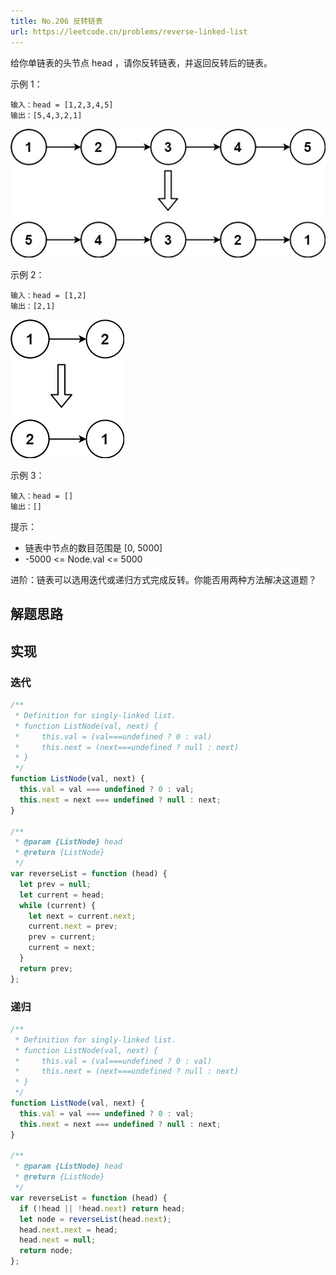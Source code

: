 ```yaml
---
title: No.206 反转链表
url: https://leetcode.cn/problems/reverse-linked-list
---
```


给你单链表的头节点 head ，请你反转链表，并返回反转后的链表。

示例 1：

```text
输入：head = [1,2,3,4,5]
输出：[5,4,3,2,1]
```

![rev1ex1](/img/code_leetcode_No.206_rev1ex1.png)

示例 2：

```text
输入：head = [1,2]
输出：[2,1]
```

![rev1ex2](/img/code_leetcode_No.206_rev1ex2.png)

示例 3：

```text
输入：head = []
输出：[]
```

提示：

- 链表中节点的数目范围是 \[0, 5000\]
- -5000 <= Node.val <= 5000

进阶：链表可以选用迭代或递归方式完成反转。你能否用两种方法解决这道题？

## 解题思路

## 实现

### 迭代

```js
/**
 * Definition for singly-linked list.
 * function ListNode(val, next) {
 *     this.val = (val===undefined ? 0 : val)
 *     this.next = (next===undefined ? null : next)
 * }
 */
function ListNode(val, next) {
  this.val = val === undefined ? 0 : val;
  this.next = next === undefined ? null : next;
}

/**
 * @param {ListNode} head
 * @return {ListNode}
 */
var reverseList = function (head) {
  let prev = null;
  let current = head;
  while (current) {
    let next = current.next;
    current.next = prev;
    prev = current;
    current = next;
  }
  return prev;
};
```

### 递归

```js
/**
 * Definition for singly-linked list.
 * function ListNode(val, next) {
 *     this.val = (val===undefined ? 0 : val)
 *     this.next = (next===undefined ? null : next)
 * }
 */
function ListNode(val, next) {
  this.val = val === undefined ? 0 : val;
  this.next = next === undefined ? null : next;
}

/**
 * @param {ListNode} head
 * @return {ListNode}
 */
var reverseList = function (head) {
  if (!head || !head.next) return head;
  let node = reverseList(head.next);
  head.next.next = head;
  head.next = null;
  return node;
};
```
